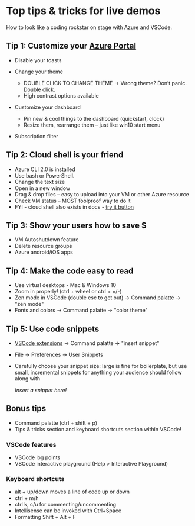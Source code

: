 # Top tips & tricks for live demos

How to look like a coding rockstar on stage with Azure and VSCode.

[comment]: # (Consider adding screenshots for each of these tips)

## Tip 1: Customize your [Azure Portal](https://portal.azure.com/)

[comment]: # (If you're doing an Azure demo - you're probably going to have the Portal up)

* Disable your toasts
* Change your theme
  * DOUBLE CLICK TO CHANGE THEME -> Wrong theme? Don’t panic. Double click.
  * High contrast options available
* Customize your dashboard

    [comment]: # (You know you can pin your resources to the dashboard, but…)

  * Pin new & cool things to the dashboard (quickstart, clock)
  * Resize them, rearrange them – just like win10 start menu

* Subscription filter

    [comment]: # (you have multiple subscriptions, don’t want everyone to see your personal resources. Those are the ones I’m making Satya pay for.)

## Tip 2: Cloud shell is your friend

[comment]: # (if you ever have to demo on a machine that isn't yours, or you can't install command line tools on cloud shell will save your butt.)

* Azure CLI 2.0 is installed
* Use bash or PowerShell.
* Change the text size
* Open in a new window
* Drag & drop files – easy to upload into your VM or other Azure resource
* Check VM status – MOST foolproof way to do it
* FYI - cloud shell also exists in docs - [try it button](https://docs.microsoft.com/en-us/azure/cloud-shell/quickstart)

## Tip 3: Show your users how to save $

[comment]: # (this is for you and your audience. If you're starting a VM to use for a demo - are you going to remember to shut it back down?)

* VM Autoshutdown feature
* Delete resource groups
* Azure android/iOS apps

[comment]: # (if you realize at midnight, in bed, that you forgot to shut down your VM - as I have... a few times. You don't have to get out of bed!! Download the Portal app on your phone and shut that sucker down.)

[comment]: # (guess what? the app also has CLOUD SHELL! so if you have to do something more complicated, it's as easy as texting... a computer... with perfect syntax ;)

## Tip 4: Make the code easy to read

[comment]: # (Okay, so you've set things up with the portal, you've rocked cloud shell, you've been kind to your budget, and your audience by showing them how to save money... what about actually writing some code?)

[comment]: # (Legibility is key)

* Use virtual desktops - Mac & Windows 10
* Zoom in properly! (ctrl + wheel or ctrl + =/-)
* Zen mode in VSCode (double esc to get out) -> Command palatte -> "zen mode"
* Fonts and colors -> Command palatte -> "color theme"

## Tip 5: Use code snippets

* [VSCode extensions](https://code.visualstudio.com/docs/editor/userdefinedsnippets) -> Command palatte -> "insert snippet"
* File -> Preferences -> User Snippets
* Carefully choose your snippet size: large is fine for boilerplate, but use small, incremental snippets for anything your audience should follow along with

  *Insert a snippet here!*

## Bonus tips

* Command palatte (ctrl + shift + p)
* Tips & tricks section and keyboard shortcuts section within VSCode!

### VSCode features

* VSCode log points
* VSCode interactive playground (Help > Interactive Playground)

### Keyboard shortcuts

* alt + up/down moves a line of code up or down
* ctrl + m/h
* ctrl k, c/u for commenting/uncommenting
* Intellisense can be invoked with Ctrl+Space
* Formatting Shift + Alt + F